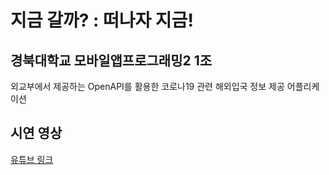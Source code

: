 #  지금 갈까? : 떠나자 지금!
## 경북대학교 모바일앱프로그래밍2 1조

외교부에서 제공하는 OpenAPI를 활용한 코로나19 관련 해외입국 정보 제공 어플리케이션

## 시연 영상
[유튜브 링크](https://www.youtube.com/watch?v=2y_ySRi-GHE)